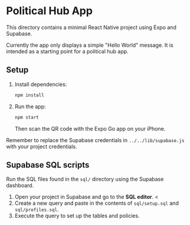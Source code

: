 # Political Hub App

This directory contains a minimal React Native project using Expo and Supabase.

Currently the app only displays a simple "Hello World" message. It is intended as a starting point for a political hub app.

## Setup

1. Install dependencies:
   ```bash
   npm install
   ```
2. Run the app:
   ```bash
   npm start
   ```
   Then scan the QR code with the Expo Go app on your iPhone.

Remember to replace the Supabase credentials in `../../lib/supabase.js` with your project credentials.

## Supabase SQL scripts

Run the SQL files found in the `sql/` directory using the Supabase dashboard.

1. Open your project in Supabase and go to the **SQL editor**.
<
2. Create a new query and paste in the contents of `sql/setup.sql` and `sql/profiles.sql`.
3. Execute the query to set up the tables and policies.

